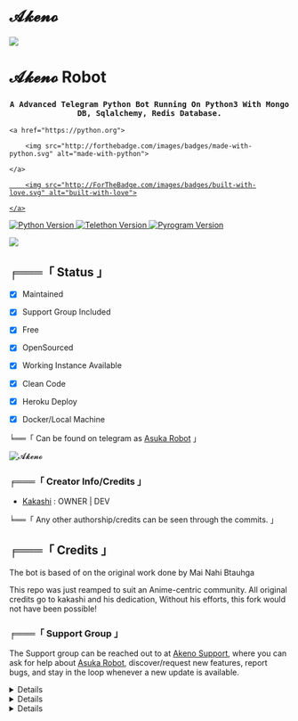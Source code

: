 # 𝓐𝓴𝓮𝓷𝓸 

<img src="https://telegra.ph/file/208286704256a7a72992c.jpg" align="center"/>

# 𝓐𝓴𝓮𝓷𝓸 Robot

<h3 align="center"> 

    A Advanced Telegram Python Bot Running On Python3 With Mongo DB, Sqlalchemy, Redis Database.

</h3>

<p align="center">

    <a href="https://python.org">

        <img src="http://forthebadge.com/images/badges/made-with-python.svg" alt="made-with-python">

    </a>

<a href="https://GitHub.com/YeahKakashi">

        <img src="http://ForTheBadge.com/images/badges/built-with-love.svg" alt="built-with-love">

    </a>

<img src="https://img.shields.io/badge/python-3.10.1-green?style=for-the-badge&logo=appveyor" alt="Python Version">

<img src="https://img.shields.io/badge/Telethon-1.24.0-yellow?style=for-the-badge&logo=appveyor" alt="Telethon Version">

<img src="https://img.shields.io/badge/Pyrogram-1.4.1-red?style=for-the-badge&logo=appveyor" alt="Pyrogram Version">

<a href="https://github.com/YeahKakashi/AsukaRobot"> <img src="https://img.shields.io/github/repo-size/RimuruDemonlord/AsukaRobot?color=red&logo=github&logoColor=green&style=for-the-badge" /></a>

##  ╒═══「 Status 」

+ [x] Maintained

+ [x] Support Group Included

+ [x] Free

+ [x] OpenSourced

+ [x] Working Instance Available

+ [x] Clean Code

+ [x] Heroku Deploy

+ [x] Docker/Local Machine

╘══「 Can be found on telegram as [Asuka Robot](https://t.me/Akeno001bot) 」

![𝓐𝓴𝓮𝓷𝓸](https://telegra.ph/file/24a44aa194f8889ca1910.jpg)

### ╒═══「 Creator Info/Credits 」

+  [Kakashi](https://t.me/Yeahkakashi) : OWNER | DEV

╘══「 Any other authorship/credits can be seen through the commits. 」

## ╒═══「 Credits 」

The bot is based of on the original work done by Mai Nahi Btauhga

This repo was just reamped to suit an Anime-centric community. All original credits go to kakashi and his dedication, Without his efforts, this fork would not have been possible!

### ╒═══「 Support Group 」 

The Support group can be reached out to at [Akeno Support](https://t.me/Akeno001support), where you can ask for help about [Asuka Robot](https://t.me/AsukaRobot), discover/request new features, report bugs, and stay in the loop whenever a new update is available. 

<details>

	<summary>Heroku Deploy</summary>

	<br>

	<b>

The Easiest Way to Deploy This Bot is Via Heroku.

		In Order To deploy, You Just Have Fill The Necessary Environment Variables and Done!</b>

	

  <h1>

    <p align="center">

        <a href="https://heroku.com/deploy?template=https://github.com/RimuruDemonlord/AsukaRobot">

            <img src="https://www.herokucdn.com/deploy/button.svg" alt="Deploy">

        </a>

    </p>

</h1>

</details>

<details>

    <summary>More Deploy Options</summary>

    <br>

    <p align="center">

    Deploying on Local Machine

</p>

```console

    ~$ git clone https://github.com/RimuruDemonlord/AsukaRobot

    ~$ cd AsukaRobot

    ~$ cp sample_config.py config.py

```

Edit Config.py with your own Values

Start with ```python -m AsukaRobot```

</details>    

<details>

     <summary>Deploying On IDE VMs Like Repl.it</summary>

       <br>

         <p align="left">

            <b> 

            Refer to Deploying On Local Machine.

 </b>

</p>

</details>
